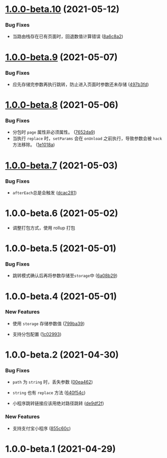 # [1.0.0-beta.10](https://github.com/JserWang/microprogram-router/compare/v1.0.0-beta.9...v1.0.0-beta.10) (2021-05-12)

### Bug Fixes

- 当路由栈存在已有页面时，回退数值计算错误 ([8a6c8a2](https://github.com/JserWang/microprogram-router/commit/8a6c8a2dc9205f75109c382589bfcddf86877e78))

# [1.0.0-beta.9](https://github.com/JserWang/microprogram-router/compare/v1.0.0-beta.8...v1.0.0-beta.9) (2021-05-07)

### Bug Fixes

- 应先存储完参数再执行跳转，防止进入页面时参数还未存储 ([497b3fd](https://github.com/JserWang/microprogram-router/commit/497b3fdf9afd8976e06dac9da88f9eebb5245f54))

# [1.0.0-beta.8](https://github.com/JserWang/microprogram-router/compare/v1.0.0-beta.7...v1.0.0-beta.8) (2021-05-06)

### Bug Fixes

- 分包时 `page` 属性非必须属性。 ([7652da9](https://github.com/JserWang/microprogram-router/commit/7652da90c8e3785acaed8b63b7d7c9373c99d9aa))
- 当执行 `replace` 时，`setParams` 会在 `onUnload` 之前执行，导致参数会被 `hack` 方法移除。 ([1e1018a](https://github.com/JserWang/microprogram-router/commit/1e1018aee672ba515f508fb09a3acb3553cdf9e6))

# [1.0.0-beta.7](https://github.com/JserWang/microprogram-router/compare/v1.0.0-beta.6...v1.0.0-beta.7) (2021-05-03)

### Bug Fixes

- `afterEach`总是会触发 ([dcac281](https://github.com/JserWang/microprogram-router/commit/dcac2814177301f405518c87c3a5c273da62b7bb))

# 1.0.0-beta.6 (2021-05-02)

- 调整打包方式，使用 rollup 打包

# 1.0.0-beta.5 (2021-05-01)

### Bug Fixes

- 跳转模式确认后再将参数存储至`storage`中 ([6a08b29](https://github.com/JserWang/microprogram-router/commit/6a08b29b153ef35416977bca7c815fc988f5eb4b))

# 1.0.0-beta.4 (2021-05-01)

### New Features

- 使用 `storage` 存储参数值 ([799ba39](https://github.com/JserWang/microprogram-router/commit/799ba3961ecf4863e1f30121c6a987327e3d6e64))

- 支持分包配置 ([1c02993](https://github.com/JserWang/microprogram-router/commit/1c02993dba856f83745458925aaf33a9446178a9))

# 1.0.0-beta.2 (2021-04-30)

### Bug Fixes

- `path` 为 `string` 时，丢失参数 ([00ea462](https://github.com/JserWang/microprogram-router/commit/00ea462f1272b8c988053730eee16d3eec349596))

- `string` 也有 `replace` 方法 ([640f54c](https://github.com/JserWang/microprogram-router/commit/640f54c5b2fd74dc24f1e01344f7bea125552737))

- 小程序跳转链接应该用绝对路径跳转 ([de9df2f](https://github.com/JserWang/microprogram-router/commit/de9df2f8deb1073ffdb610871269901e54dbe40b))

### New Features

- 支持支付宝小程序 ([855c60c](https://github.com/JserWang/microprogram-router/commit/855c60ccec37d3fdb5775aec340d0e18a77959f5))

# 1.0.0-beta.1 (2021-04-29)
